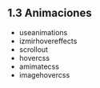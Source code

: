 ## 1.3 Animaciones

-   useanimations
-   izmirhovereffects
-   scrollout
-   hovercss
-   amimatecss
-   imagehovercss

